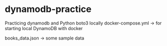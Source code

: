 # dynamodb-practice
Practicing dynamodb and Python boto3 locally
docker-compose.yml 
-> for starting local DynamoDB with docker

books_data.json 
-> some sample data

